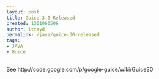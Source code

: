 ```yaml
---
layout: post
title: Guice 3.0 Released
created: 1301060506
author: ittayd
permalink: /java/guice-30-released
tags:
- JAVA
- Guice
---
```

<p>See http://code.google.com/p/google-guice/wiki/Guice30</p>
